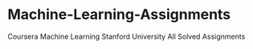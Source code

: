 # Machine-Learning-Assignments
Coursera Machine Learning Stanford University All Solved Assignments
